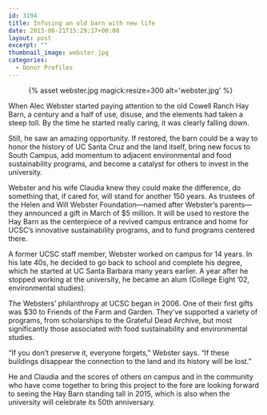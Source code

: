 ```yaml
---
id: 3194
title: Infusing an old barn with new life
date: 2013-06-21T15:29:17+00:00
layout: post
excerpt: ""
thumbnail_image: webster.jpg
categories:
  - Donor Profiles
---
```

<figure class="inline-image right">
{% asset webster.jpg magick:resize=300 alt='webster.jpg' %}
<figcaption></figcaption></figure>

When Alec Webster started paying attention to the old Cowell Ranch Hay Barn, a century and a half of use, disuse, and the elements had taken a steep toll. By the time he started really caring, it was clearly falling down.

Still, he saw an amazing opportunity. If restored, the barn could be a way to honor the history of UC Santa Cruz and the land itself, bring new focus to South Campus, add momentum to adjacent environmental and food sustainability programs, and become a catalyst for others to invest in the university.

Webster and his wife Claudia knew they could make the difference, do something that, if cared for, will stand for another 150 years. As trustees of the Helen and Will Webster Foundation—named after Webster&#8217;s parents—they announced a gift in March of $5 million. It will be used to restore the Hay Barn as the centerpiece of a revived campus entrance and home for UCSC&#8217;s innovative sustainability programs, and to fund programs centered there.

A former UCSC staff member, Webster worked on campus for 14 years. In his late 40s, he decided to go back to school and complete his degree, which he started at UC Santa Barbara many years earlier. A year after he stopped working at the university, he became an alum (College Eight &#8217;02, environmental studies).

The Websters&#8217; philanthropy at UCSC began in 2006. One of their first gifts was $30 to Friends of the Farm and Garden. They&#8217;ve supported a variety of programs, from scholarships to the Grateful Dead Archive, but most significantly those associated with food sustainability and environmental studies.

&#8220;If you don&#8217;t preserve it, everyone forgets,&#8221; Webster says. &#8220;If these buildings disappear the connection to the land and its history will be lost.&#8221;

He and Claudia and the scores of others on campus and in the community who have come together to bring this project to the fore are looking forward to seeing the Hay Barn standing tall in 2015, which is also when the university will celebrate its 50th anniversary.
